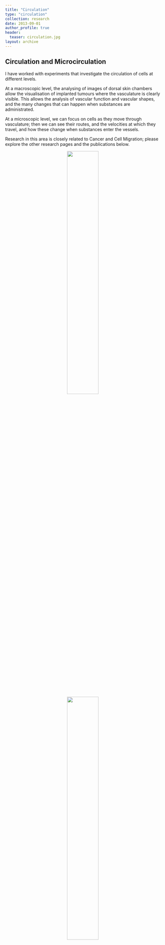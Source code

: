 ```yaml
---
title: "Circulation"
type: "circulation"
collection: research
date: 2013-09-01
author_profile: true
header:
  teaser: circulation.jpg
layout: archive
---
```




<h2> Circulation and Microcirculation </h2>

I have worked with experiments that investigate the circulation of cells at different levels. <br>

At a macroscopic level, the analysing of images of dorsal skin chambers allow the visualisation of implanted tumours where the vasculature is clearly visible. This allows the analysis of vascular function and vascular shapes, and the many changes that can happen when substances are administrated. <br>

At a microscopic level, we can focus on cells as they move through vasculature; then we can see their routes, and the velocities at which they travel, and how these change when substances enter the vessels. <br>

Research in this area is closely related to Cancer and Cell Migration; please explore the other research pages and the publications below. <br>



<div style="text-align: center">
<img src='../../images/tracing2.png'         style='width: 45%'> <br> <br>
<img src='../../images/r50_proj_seg_tra.jpg' style='width: 45%'> <br> <br>
<img src='../../images/Figure6CD31.jpg'      style='width: 45%'>
</div>
 

{% include theme-team-members.html %}
{% include theme-collaborators-members.html %}
{% include publication-list-theme.html %}
